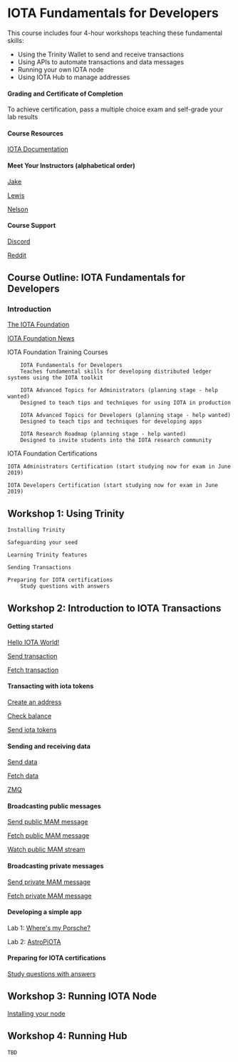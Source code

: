 # IOTA Fundamentals for Developers

This course includes four 4-hour workshops teaching these fundamental skills:
<ul>
	<li>Using the Trinity Wallet to send and receive transactions</li>
	<li>Using APIs to automate transactions and data messages</li>
	<li>Running your own IOTA node</li>
	<li>Using IOTA Hub to manage addresses</li>
</ul>

#### Grading and Certificate of Completion

To achieve certification, pass a multiple choice exam and self-grade your lab results

#### Course Resources

[IOTA Documentation](https://docs.iota.works/)

#### Meet Your Instructors (alphabetical order)

[Jake]()

[Lewis]()

[Nelson](https://blog.iota.org/welcome-s-d-nelson-to-the-iota-foundation-f4bda5f16cf)

#### Course Support

[Discord](https://www.reddit.com/r/Iota/comments/6rkfhq/iota_discord/)

[Reddit](https://www.reddit.com/r/Iota/comments/6rkfhq/iota_discord/)

## Course Outline:  IOTA Fundamentals for Developers

### Introduction

[The IOTA Foundation](https://www.iota.org/)

[IOTA Foundation News](https://blog.iota.org/)

IOTA Foundation Training Courses

        IOTA Fundamentals for Developers
        Teaches fundamental skills for developing distributed ledger systems using the IOTA toolkit

        IOTA Advanced Topics for Administrators (planning stage - help wanted)
        Designed to teach tips and techniques for using IOTA in production

        IOTA Advanced Topics for Developers (planning stage - help wanted)
        Designed to teach tips and techniques for developing apps

        IOTA Research Roadmap (planning stage - help wanted)
        Designed to invite students into the IOTA research community
	

IOTA Foundation Certifications

	IOTA Administrators Certification (start studying now for exam in June 2019)
      	
	IOTA Developers Certification (start studying now for exam in June 2019)

## Workshop 1:  Using Trinity

	Installing Trinity

	Safeguarding your seed

	Learning Trinity features

	Sending Transactions

	Preparing for IOTA certifications
		Study questions with answers

## Workshop 2:  Introduction to IOTA Transactions

#### Getting started

[Hello IOTA World!](tutorials/1-hello-world.md)

[Send transaction](tutorials/2.1-send-hello.md)

[Fetch transaction](tutorials/2.2-fetch-hello.md)

#### Transacting with iota tokens

[Create an address](tutorials/3.1-create-address.md)

[Check balance](tutorials/3.2-check-balance.md)

[Send iota tokens](tutorials/4.send-tokens.md)

#### Sending and receiving data

[Send data](tutorials/5.1-send-data.md)

[Fetch data](tutorials/5.2-fetch-data.md)

[ZMQ](tutorials/6-zmq-fetch-data.md)

#### Broadcasting public messages

[Send public MAM message](tutorials/7.1-mam-public-send.md)

[Fetch public MAM message](tutorials/7.2-mam-public-fetch.md)

[Watch public MAM stream](tutorials/7.5-mam-public-watch.md)

#### Broadcasting private messages

[Send private MAM message](tutorials/7.3-mam-private-send.md)

[Fetch private MAM message](tutorials/7.4-mam-private-fetch.md)

#### Developing a simple app

Lab 1: [Where's my Porsche?](https://github.com/NelsonPython/MAM/blob/master/knowledgebase/HM.md)

Lab 2: [AstroPiOTA](https://github.com/NelsonPython/AstroPiOTA)

#### Preparing for IOTA certifications

[Study questions with answers](Quiz.md)

## Workshop 3:  Running IOTA Node
	
[Installing your node](https://github.com/iotaledger/documentation-markdown/blob/feature/introduction-to-iota/getting-started/0.1/getting-started/running-your-own-iri-node.md)

## Workshop 4:  Running Hub

	TBD

